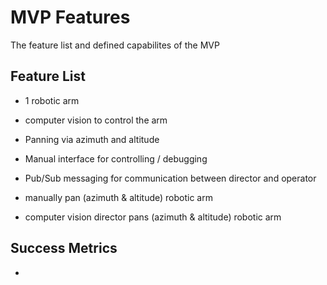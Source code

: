 # MVP Features

The feature list and defined capabilites of the MVP

## Feature List

- 1 robotic arm
- computer vision to control the arm
- Panning via azimuth and altitude
- Manual interface for controlling / debugging
- Pub/Sub messaging for communication between director and operator

- manually pan (azimuth & altitude) robotic arm
- computer vision director pans (azimuth & altitude) robotic arm

## Success Metrics
- 